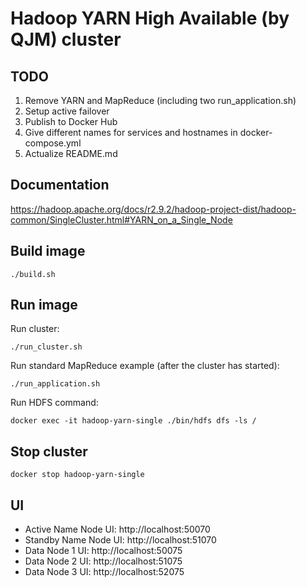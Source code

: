 # Hadoop YARN High Available (by QJM) cluster

## TODO
1. Remove YARN and MapReduce (including two run_application.sh)
1. Setup active failover
1. Publish to Docker Hub
1. Give different names for services and hostnames in docker-compose.yml
1. Actualize README.md

## Documentation
https://hadoop.apache.org/docs/r2.9.2/hadoop-project-dist/hadoop-common/SingleCluster.html#YARN_on_a_Single_Node

## Build image
`./build.sh`

## Run image
Run cluster:

`./run_cluster.sh`

Run standard MapReduce example (after the cluster has started):

`./run_application.sh`

Run HDFS command:

`docker exec -it hadoop-yarn-single ./bin/hdfs dfs -ls /`

## Stop cluster
`docker stop hadoop-yarn-single`

## UI
- Active Name Node UI: http://localhost:50070
- Standby Name Node UI: http://localhost:51070
- Data Node 1 UI: http://localhost:50075
- Data Node 2 UI: http://localhost:51075
- Data Node 3 UI: http://localhost:52075
